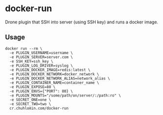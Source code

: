 # docker-run

Drone plugin that SSH into server (using SSH key) and runs a docker image.

## Usage

```
docker run --rm \
  -e PLUGIN_USERNAME=username \
  -e PLUGIN_SERVER=server.com \
  -e SSH_KEY=ssh_key \
  -e PLUGIN_LOG_DRIVER=syslog \
  -e PLUGIN_DOCKER_IMAGE=redis:latest \
  -e PLUGIN_DOCKER_NETWORK=docker_network \
  -e PLUGIN_DOCKER_NETWORK_ALIAS=network_alias \
  -e PLUGIN_CONTAINER_NAME=container_name \
  -e PLUGIN_EXPOSE=80 \
  -e PLUGIN_ENVS={"PORT": 80} \
  -e PLUGIN_MOUNTS="/some/path/on/server/:/path:ro" \
  -e SECRET_ONE=one \
  -e SECRET_TWO=two \
  cr.chuhlomin.com/docker-run
```
